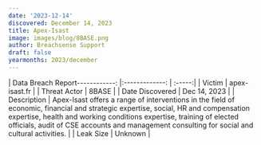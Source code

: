 ```yaml
---
date: '2023-12-14'
discovered: December 14, 2023
title: Apex-Isast
image: images/blog/8BASE.png
author: Breachsense Support
draft: false
yearmonths: 2023/december
---
```


| Data Breach Report------------:     |:-------------:    | :-----:|
| Victim      | apex-isast.fr      | 
| Threat Actor      | 8BASE      | 
| Date Discovered      | Dec 14, 2023      | 
| Description      | Apex-Isast offers a range of interventions in the field of economic, financial and strategic expertise, social, HR and compensation expertise, health and working conditions expertise, training of elected officials, audit of CSE accounts and management consulting for social and cultural activities.      | 
| Leak Size      | Unknown      | 

